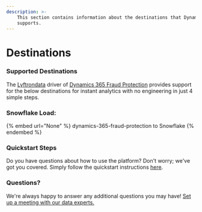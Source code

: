 ```yaml
---
description: >-
    This section contains information about the destinations that Dynamics 365 Fraud Protection
    supports.
---
```


# Destinations

### Supported Destinations

The [Lyftrondata](https://www.lyftrondata.com/) driver of [Dynamics 365 Fraud Protection](None) provides support for the below destinations for instant analytics with no engineering in just 4 simple steps.

### Snowflake Load:

{% embed url="None" %}
dynamics-365-fraud-protection to Snowflake
{% endembed %}

### Quickstart Steps

Do you have questions about how to use the platform? Don't worry; we've got you covered. Simply follow the quickstart instructions [here](README.md).

### Questions? <a href="#questions" id="questions"></a>

We're always happy to answer any additional questions you may have! [Set up a meeting with our data experts.](https://www.lyftrondata.com/book-a-meeting/)
